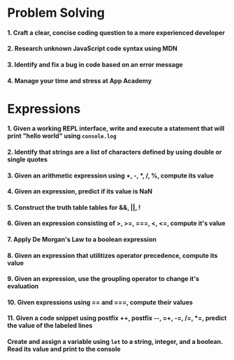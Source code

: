 # Problem Solving 

#### 1. Craft a clear, concise coding question to a more experienced developer
#### 2. Research unknown JavaScript code syntax using MDN
#### 3. Identify and fix a bug in code based on an error message
#### 4. Manage your time and stress at App Academy

# Expressions

#### 1. Given a working REPL interface, write and execute a statement that will print "hello world" using `console.log`
#### 2. Identify that strings are a list of characters defined by using double or single quotes
#### 3. Given an arithmetic expression using +, -, \*, /, %, compute its value
#### 4. Given an expression, predict if its value is NaN
#### 5. Construct the truth table tables for &&, ||, !
#### 6. Given an expression consisting of >, >=, ===, <, <=, compute it's value
#### 7. Apply De Morgan's Law to a boolean expression
#### 8. Given an expression that utilitizes operator precedence, compute its value
#### 9. Given an expression, use the groupling operator to change it's evaluation
#### 10. Given expressions using == and ===, compute their values
#### 11. Given a code snippet using postfix ++, postfix --, =+, -=, /=, \*=, predict the value of the labeled lines
#### Create and assign a variable using `let` to a string, integer, and a boolean. Read its value and print to the console
